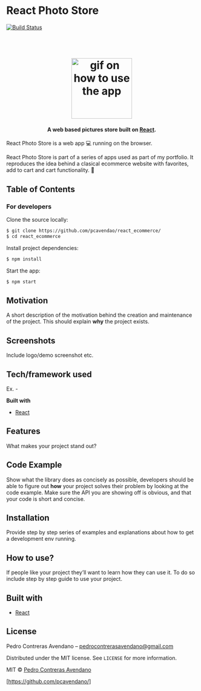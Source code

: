 # React Photo Store

[![Build Status](https://img.shields.io/github/workflow/status/pcavendano/react_ecommerce/Node.js%20CI)](https://travis-ci.org/pcavendano/react_ecommerce)

<h1 align="center">
  <br>
  <img src="https://github.com/pcavendano/react_ecommerce/blob/master/assets/react_animation_gif.gif" alt="gif on how to use the app" width="160">
</h1>

<h4 align="center">A web based pictures store built on <a href="https://reactjs.org/" target="_blank">React</a>.</h4>

React Photo Store is a web app :computer: running on the browser.

React Photo Store is part of a series of apps used as part of my portfolio. It reproduces the idea behind a clasical ecommerce website with favorites, add to cart and cart functionality. :rocket:

## Table of Contents

### For developers

Clone the source locally:

```sh
$ git clone https://github.com/pcavendao/react_ecommerce/
$ cd react_ecommerce
```

Install project dependencies:

```sh
$ npm install
```

Start the app:

```sh
$ npm start
```

## Motivation

A short description of the motivation behind the creation and maintenance of the project. This should explain **why** the project exists.

## Screenshots

Include logo/demo screenshot etc.

## Tech/framework used

Ex. -

<b>Built with</b>

- [React](https://react.org)

## Features

What makes your project stand out?

## Code Example

Show what the library does as concisely as possible, developers should be able to figure out **how** your project solves their problem by looking at the code example. Make sure the API you are showing off is obvious, and that your code is short and concise.

## Installation

Provide step by step series of examples and explanations about how to get a development env running.

## How to use?

If people like your project they’ll want to learn how they can use it. To do so include step by step guide to use your project.

## Built with
- [React](https://react.org)

## License

Pedro Contreras Avendano  – pedrocontrerasavendano@gmail.com

Distributed under the MIT license. See ``LICENSE`` for more information.

MIT © [Pedro Contreras Avendano]()

[https://github.com/pcavendano/]
